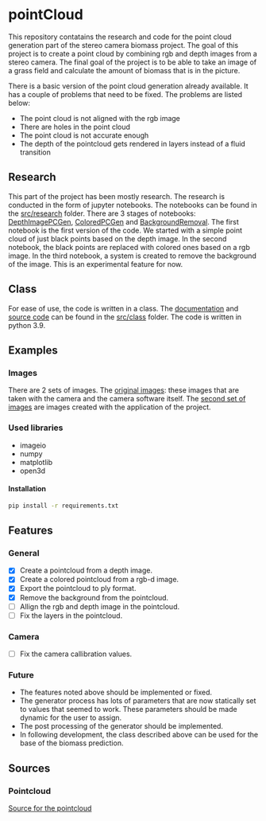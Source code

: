 # pointCloud
This repository contatains the research and code for the point cloud generation part of the stereo camera biomass project. The goal of this project is to create a point cloud by combining rgb and depth images from a stereo camera. The final goal of the project is to be able to take an image of a grass field and calculate the amount of biomass that is in the picture.

There is a basic version of the point cloud generation already available. It has a couple of problems that need to be fixed. The problems are listed below:
- The point cloud is not aligned with the rgb image
- There are holes in the point cloud
- The point cloud is not accurate enough
- The depth of the pointcloud gets rendered in layers instead of a fluid transition

## Research
This part of the project has been mostly research. The research is conducted in the form of jupyter notebooks. The notebooks can be found in the [src/research](src/research) folder. There are 3 stages of notebooks: [DepthImagePCGen](DepthImagePCGen.ipynb), [ColoredPCGen](ColoredPCGen.ipynb) and [BackgroundRemoval](BackgroundRemoval.ipynb). The first notebook is the first version of the code. We started with a simple point cloud of just black points based on  the depth image. In the second notebook, the black points are replaced with colored ones based on a rgb image. In the third notebook, a system is created to remove the background of the image. This is an experimental feature for now.

## Class
For ease of use, the code is written in a class. The [documentation](src/Class/PointCloudGen.md) and [source code](src/Class/PointCloudGen.py) can be found in the [src/class](src/class) folder. The code is written in python 3.9.

## Examples
### Images
There are 2 sets of images. The [original images](images/originalImages): these images that are taken with the camera and the camera software itself. The [second set of images](images/databomb2/) are images created with the application of the project.

### Used libraries
- imageio
- numpy
- matplotlib
- open3d
  
#### Installation
```bash
pip install -r requirements.txt
```

## Features
### General
- [x] Create a pointcloud from a depth image.
- [x] Create a colored pointcloud from a rgb-d image.
- [x] Export the pointcloud to ply format.
- [x] Remove the background from the pointcloud.
- [ ] Allign the rgb and depth image in the pointcloud.
- [ ] Fix the layers in the pointcloud.

### Camera
- [ ] Fix the camera callibration values.

### Future
- The features noted above should be implemented or fixed.
- The generator process has lots of parameters that are now statically set to values that seemed to work. These parameters should be made dynamic for the user to assign.
- The post processing of the generator should be implemented.
- In following development, the class described above can be used for the base of the biomass prediction.

## Sources
### Pointcloud
[Source for the pointcloud](https://betterprogramming.pub/introduction-to-point-cloud-processing-dbda9b167534)
